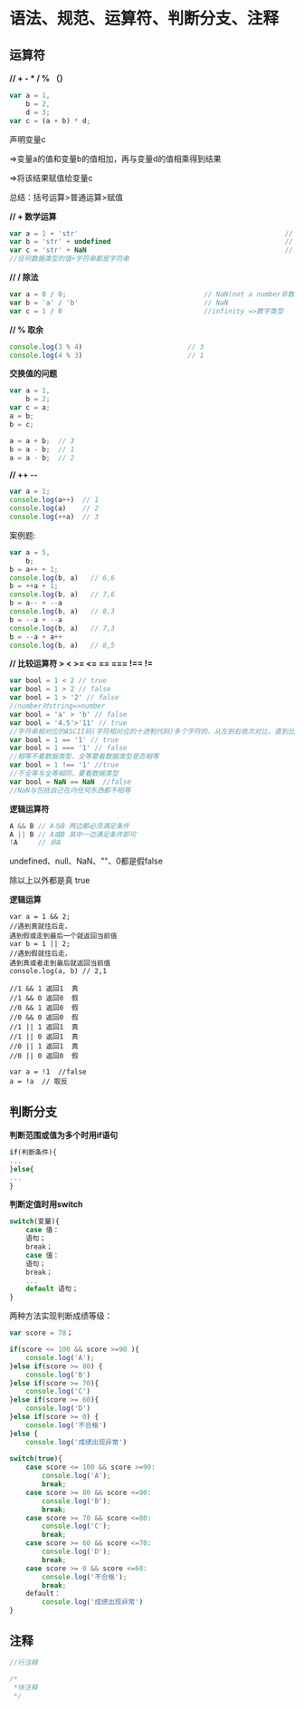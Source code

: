 # 语法、规范、运算符、判断分支、注释

## 运算符

 **// +  -  *  /  % （）**

```js
var a = 1,
	b = 2,
	d = 3;
var c = (a + b) * d;
```

声明变量c

=>变量a的值和变量b的值相加，再与变量d的值相乘得到结果

=>将该结果赋值给变量c

总结：括号运算>普通运算>赋值

**// + 数学运算**

```js
var a = 1 + 'str'  													// '1str'
var b = 'str' + undefined 											// 'strundefined'
var c = 'str' + NaN 												//'strNaN'
//任何数据类型的值+字符串都是字符串
```

**// / 除法**

```js
var a = 0 / 0;  								// NaN(not a number非数)=>数字类型
var b = 'a' / 'b' 								// NaN
var c = 1 / 0 									//infinity =>数字类型
```

**// % 取余**

```js
console.log(3 % 4)							// 3
console.log(4 % 3) 							// 1
```

**交换值的问题**

```js
var a = 1,
	b = 2;
var c = a;
a = b;
b = c;
```

```js
a = a + b;  // 3
b = a - b;  // 1
a = a - b;	// 2
```

**// ++  --**

```js
var a = 1;
console.log(a++)  // 1
console.log(a)	  // 2
console.log(++a)  // 3
```

案例题:

```js
var a = 5,
	b;
b = a++ + 1;
console.log(b, a)	// 6,6
b = ++a + 1;
console.log(b, a)   // 7,6
b = a-- + --a      
console.log(b, a)	// 8,3
b = --a + --a
console.log(b, a)	// 7,3
b = --a + a++
console.log(b, a)	// 8,5
```

**// 比较运算符 > < >= <= == === !== !=**

```js
var bool = 1 < 2 // true
var bool = 1 > 2 // false
var bool = 1 > '2' // false
//number对string=>number
var bool = 'a' > 'b' // false
var bool = '4.5'>'11' // true
//字符串相对应的ASCII码(字符相对应的十进制代码)多个字符的，从左到右依次对比，直到比较出ASCII码的大小为止
var bool = 1 == '1' // true
var bool = 1 === '1' // false
//相等不看数据类型，全等要看数据类型是否相等
var bool = 1 !== '1' //true
//不全等与全等相同，要看数据类型
var bool = NaN == NaN  //false
//NaN与包括自己在内任何东西都不相等
```

**逻辑运算符**

```js
A && B // A与B 两边都必须满足条件
A || B // A或B 其中一边满足条件即可
!A     // 非A 
```

undefined、null、NaN、""、0都是假false

除以上以外都是真 true

**逻辑运算**

```
var a = 1 && 2; 
//遇到真就往后走，
遇到假或走到最后一个就返回当前值
var b = 1 || 2;
//遇到假就往后走，
遇到真或者走到最后就返回当前值
console.log(a, b) // 2,1

//1 && 1 返回1  真
//1 && 0 返回0  假
//0 && 1 返回0  假
//0 && 0 返回0  假
//1 || 1 返回1  真
//1 || 0 返回1  真
//0 || 1 返回1  真
//0 || 0 返回0  假
```

```
var a = !1  //false
a = !a  // 取反
```



## 判断分支

**判断范围或值为多个时用if语句**

```js
if(判断条件){
...
}else{
...
}
```

**判断定值时用switch**

```js
switch(变量){
	case 值：
	语句；
	break；
	case 值：
	语句；
	break；
	...
	default 语句；
}
```

两种方法实现判断成绩等级：

```js
var score = 78；

if(score <= 100 && score >=90 ){
	console.log('A');
}else if(score >= 80) {
	console.log('B')
}else if(score >= 70){
	console.log('C')
}else if(score >= 60){
	console.log('D')
}else if(score >= 0) {
	console.log('不合格')
}else {
	console.log('成绩出现异常')
    
switch(true){
    case score <= 100 && score >=90:
        console.log('A');
        break;
    case score >= 80 && score <=90:
        console.log('B');
        break;
    case score >= 70 && score <=80:
        console.log('C');
        break;
    case score >= 60 && score <=70:
        console.log('D');
        break;
    case score >= 0 && score <=60:
        console.log('不合格');
        break;    
    default：
    	console.log('成绩出现异常')
}
```

## 注释

```js
//行注释

/*
 *块注释	
 */
```

